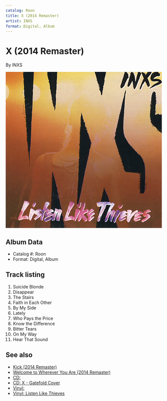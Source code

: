 ```yaml
---
catalog: Roon
title: X (2014 Remaster)
artist: INXS
format: Digital, Album
---
```


# X (2014 Remaster)

By INXS

![](../../assets/albumcovers/INXS-X_2014_Remaster.png)

## Album Data

- Catalog #: Roon
- Format: Digital, Album


## Track listing


1. Suicide Blonde
2. Disappear
3. The Stairs
4. Faith in Each Other
5. By My Side
6. Lately
7. Who Pays the Price
8. Know the Difference
9. Bitter Tears
10. On My Way
11. Hear That Sound


## See also

- [Kick (2014 Remaster)](Kick_2014_Remaster.md)
- [Welcome to Wherever You Are (2014 Remaster)](Welcome_to_Wherever_You_Are_2014_Remaster.md)
- [CD: ](../../CD/INXS/INXS.md)
- [CD: X - Gatefold Cover](../../CD/INXS/X_-_Gatefold_Cover.md)
- [Vinyl: ](../../Vinyl/INXS/INXS.md)
- [Vinyl: Listen Like Thieves](../../Vinyl/INXS/Listen_Like_Thieves.md)
